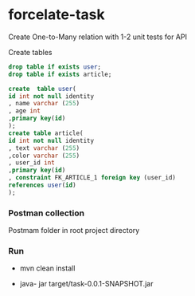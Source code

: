 # forcelate-task
Create One-to-Many relation with 1-2 unit tests for API

Create tables
```sql
drop table if exists user;
drop table if exists article;

create  table user(
id int not null identity
, name varchar (255)
, age int
,primary key(id)
);
create table article(
id int not null identity
, text varchar (255)
,color varchar (255)
, user_id int
,primary key(id)
, constraint FK_ARTICLE_1 foreign key (user_id)
references user(id)
);
```


### Postman collection

Postmam folder in root project directory

### Run

* mvn clean install

* java- jar target/task-0.0.1-SNAPSHOT.jar
